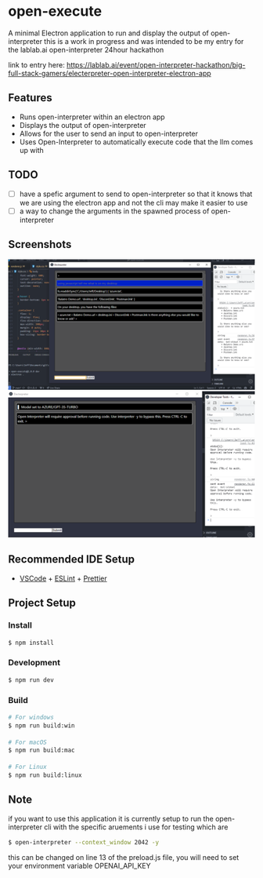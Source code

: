 # open-execute

A minimal Electron application to run and display the output of open-interpreter
this is a work in progress and was intended to be my entry for the lablab.ai open-interpreter 24hour hackathon

link to entry here: https://lablab.ai/event/open-interpreter-hackathon/big-full-stack-gamers/electerpreter-open-interpreter-electron-app

## Features

- Runs open-interpreter within an electron app
- Displays the output of open-interpreter
- Allows for the user to send an input to open-interpreter
- Uses Open-Interpreter to automatically execute code that the llm comes up with

## TODO

- [ ] have a spefic argument to send to open-interpreter so that it knows that we are using the electron app and not the cli may make it easier to use
- [ ] a way to change the arguments in the spawned process of open-interpreter

## Screenshots

![Screenshot](/screenshots/Screenshot_1.png)
![Screenshot](/screenshots/Screenshot_2.png)

## Recommended IDE Setup

- [VSCode](https://code.visualstudio.com/) + [ESLint](https://marketplace.visualstudio.com/items?itemName=dbaeumer.vscode-eslint) + [Prettier](https://marketplace.visualstudio.com/items?itemName=esbenp.prettier-vscode)

## Project Setup

### Install

```bash
$ npm install
```

### Development

```bash
$ npm run dev
```

### Build

```bash
# For windows
$ npm run build:win

# For macOS
$ npm run build:mac

# For Linux
$ npm run build:linux
```

## Note

if you want to use this application it is currently setup to run the open-interpreter cli with the specific aruements i use for testing which are

```bash
$ open-interpreter --context_window 2042 -y
```

this can be changed on line 13 of the preload.js file, you will need to set your environment variable OPENAI_API_KEY